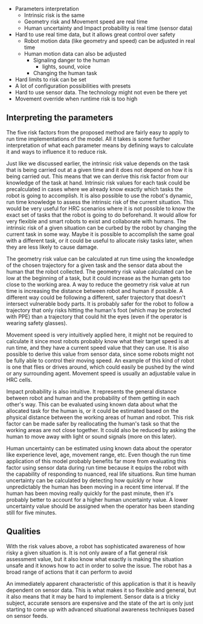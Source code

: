 - Parameters interpretation
    - Intrinsic risk is the same
    - Geometry risk and Movement speed are real time
    - Human uncertainty and Impact probability is real time (sensor data)
- Hard to use real time data, but it allows great control over safety
    - Robot motion data (like geometry and speed) can be adjusted in real time
    - Human motion data can also be adjusted
        - Signaling danger to the human
            - lights, sound, voice
        - Changing the human task
- Hard limits to risk can be set
- A lot of configuration possibilities with presets
- Hard to use sensor data. The technology might not even be there yet
- Movement override when runtime risk is too high

## Interpreting the parameters
The five risk factors from the proposed method are fairly easy to apply to run time implementations of the model. All it takes is some further interpretation of what each parameter means by defining ways to calculate it and ways to influence it to reduce risk.

Just like we discussed earlier, the intrinsic risk value depends on the task that is being carried out at a given time and it does not depend on how it is being carried out. This means that we can derive this risk factor from our knowledge of the task at hand. Intrinsic risk values for each task could be precalculated in cases where we already know exactly which tasks the robot is going to accomplish. It is also possible to use the robot's dynamic, run time knowledge to assess the intrinsic risk of the current situation. This would be very useful for HRC scenarios where it is not possible to know the exact set of tasks that the robot is going to do beforehand. It would allow for very flexible and smart robots to exist and collaborate with humans.
The intrinsic risk of a given situation can be curbed by the robot by changing the current task in some way. Maybe it is possible to accomplish the same goal with a different task, or it could be useful to allocate risky tasks later, when they are less likely to cause damage.

The geometry risk value can be calculated at run time using the knowledge of the chosen trajectory for a given task and the sensor data about the human that the robot collected. The geometry risk value calculated can be low at the beginning of a task, but it could increase as the human gets too close to the working area. A way to reduce the geometry risk value at run time is increasing the distance between robot and human if possible. A different way could be following a different, safer trajectory that doesn't intersect vulnerable body parts. It is probably safer for the robot to follow a trajectory that only risks hitting the human's foot (which may be protected with PPE) than a trajectory that could hit the eyes (even if the operator is wearing safety glasses).

Movement speed is very intuitively applied here, it might not be required to calculate it since most robots probably know what their target speed is at run time, and they have a current speed value that they can use. It is also possible to derive this value from sensor data, since some robots might not be fully able to control their moving speed. An example of this kind of robot is one that flies or drives around, which could easily be pushed by the wind or any surrounding agent. Movement speed is usually an adjustable value in HRC cells.

Impact probability is also intuitive. It represents the general distance between robot and human and the probability of them getting in each other's way. This can be evaluated using known data about what the allocated task for the human is, or it could be estimated based on the physical distance between the working areas of human and robot. This risk factor can be made safer by reallocating the human's task so that the working areas are not close together. It could also be reduced by asking the human to move away with light or sound signals (more on this later).

Human uncertainty can be estimated using known data about the operator like experience level, age, movement range, etc. Even though the run time application of this model probably benefits far more from evaluating this factor using sensor data during run time because it equips the robot with the capability of responding to nuanced, real life situations. Run time human uncertainty can be calculated by detecting how quickly or how unpredictably the human has been moving in a recent time interval. If the human has been moving really quickly for the past minute, then it's probably better to account for a higher human uncertainty value. A lower uncertainty value should be assigned when the operator has been standing still for five minutes.

## Qualities
With the risk values above, a robot has sophisticated awareness of how risky a given situation is. It is not only aware of a flat general risk assessment value, but it also know what exactly is making the situation unsafe and it knows how to act in order to solve the issue. The robot has a broad range of actions that it can perform to avoid 

An immediately apparent characteristic of this application is that it is heavily dependent on sensor data. This is what makes it so flexible and general, but it also means that it may be hard to implement. Sensor data is a tricky subject, accurate sensors are expensive and the state of the art is only just starting to come up with advanced situational awareness techniques based on sensor feeds.